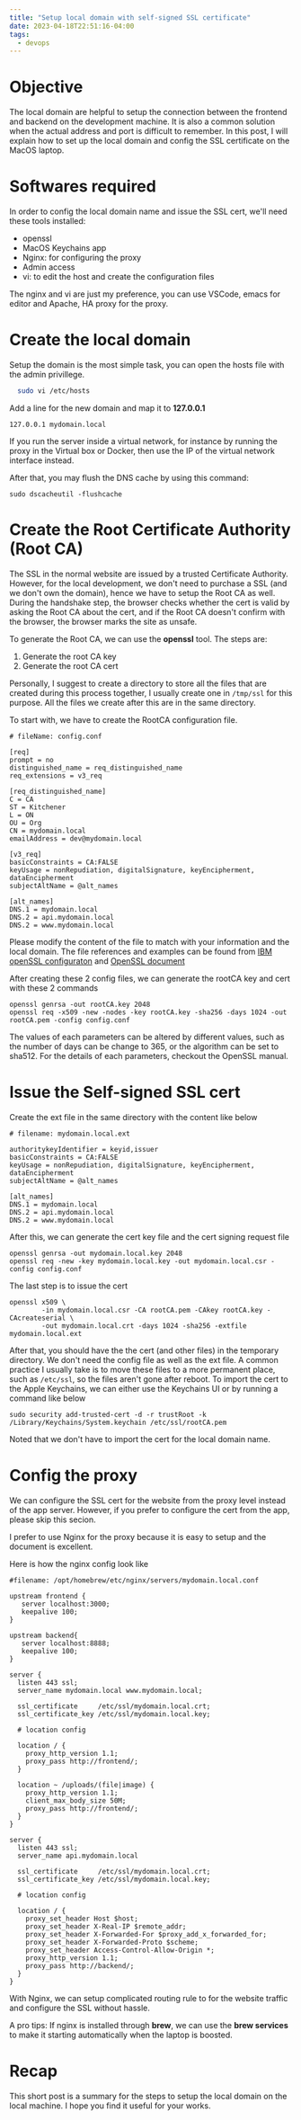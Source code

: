```yaml
---
title: "Setup local domain with self-signed SSL certificate"
date: 2023-04-18T22:51:16-04:00
tags:
  - devops 
---
```


# Objective

The local domain are helpful to setup the connection between the frontend and backend on the development machine.
It is also a common solution when the actual address and port is difficult to remember.
In this post, I will explain how to set up the local domain and config the SSL certificate on the MacOS laptop.

# Softwares required

In order to config the local domain name and issue the SSL cert, we'll need these tools installed:

- openssl
- MacOS Keychains app
- Nginx: for configuring the proxy
- Admin access
- vi: to edit the host and create the configuration files

The nginx and vi are just my preference, you can use VSCode, emacs for editor and Apache, HA proxy for the proxy.

# Create the local domain

Setup the domain is the most simple task, you can open the hosts file with the admin privillege.

```sh
  sudo vi /etc/hosts
```

Add a line for the new domain and map it to **127.0.0.1**

```
127.0.0.1 mydomain.local
```

If you run the server inside a virtual network, for instance by running the proxy in the Virtual box or Docker, then use the IP of the virtual network interface instead.

After that, you may flush the DNS cache by using this command:

```
sudo dscacheutil -flushcache
```

# Create the Root Certificate Authority (Root CA)

The SSL in the normal website are issued by a trusted Certificate Authority. However, for the local development, we don't need to purchase a SSL (and we don't own the domain), hence we have to setup the Root CA as well. During the handshake step, the browser checks whether the cert is valid by asking the Root CA about the cert, and if the Root CA doesn't confirm with the browser, the browser marks the site as unsafe.

To generate the Root CA, we can use the **openssl** tool.
The steps are:
1. Generate the root CA key
2. Generate the root CA cert

Personally, I suggest to create a directory to store all the files that are created during this process together, I usually create one in `/tmp/ssl` for this purpose. All the files we create after this are in the same directory.

To start with, we have to create the RootCA configuration file.

```
# fileName: config.conf

[req]
prompt = no
distinguished_name = req_distinguished_name
req_extensions = v3_req

[req_distinguished_name]
C = CA
ST = Kitchener
L = ON
OU = Org
CN = mydomain.local
emailAddress = dev@mydomain.local

[v3_req]
basicConstraints = CA:FALSE
keyUsage = nonRepudiation, digitalSignature, keyEncipherment, dataEncipherment
subjectAltName = @alt_names

[alt_names]
DNS.1 = mydomain.local
DNS.2 = api.mydomain.local
DNS.2 = www.mydomain.local
```
Please modify the content of the file to match with your information and the local domain.
The file references and examples can be found from [IBM openSSL configuraton](https://www.ibm.com/docs/en/hpvs/1.2.x?topic=reference-openssl-configuration-examples) and [OpenSSL document](https://www.openssl.org/docs/manmaster/man5/config.html)

After creating these 2 config files, we can generate the rootCA key and cert with these 2 commands

```
openssl genrsa -out rootCA.key 2048
openssl req -x509 -new -nodes -key rootCA.key -sha256 -days 1024 -out rootCA.pem -config config.conf
```

The values of each parameters can be altered by different values, such as the number of days can be change to 365, or the algorithm can be set to sha512. For the details of each parameters, checkout the OpenSSL manual.

# Issue the Self-signed SSL cert

Create the ext file in the same directory with the content like below

```
# filename: mydomain.local.ext 

authoritykeyIdentifier = keyid,issuer
basicConstraints = CA:FALSE
keyUsage = nonRepudiation, digitalSignature, keyEncipherment, dataEncipherment
subjectAltName = @alt_names

[alt_names]
DNS.1 = mydomain.local
DNS.2 = api.mydomain.local
DNS.2 = www.mydomain.local
```

After this, we can generate the cert key file and the cert signing request file

```
openssl genrsa -out mydomain.local.key 2048
openssl req -new -key mydomain.local.key -out mydomain.local.csr -config config.conf
```

The last step is to issue the cert

```
openssl x509 \
        -in mydomain.local.csr -CA rootCA.pem -CAkey rootCA.key -CAcreateserial \
        -out mydomain.local.crt -days 1024 -sha256 -extfile mydomain.local.ext
```

After that, you should have the the cert (and other files) in the temporary directory. We don't need the config file as well as the ext file.
A common practice I usually take is to move these files to a more permanent place, such as `/etc/ssl`, so the files aren't gone after reboot.
To import the cert to the Apple Keychains, we can either use the Keychains UI or by running a command like below

```
sudo security add-trusted-cert -d -r trustRoot -k /Library/Keychains/System.keychain /etc/ssl/rootCA.pem

```

Noted that we don't have to import the cert for the local domain name.

# Config the proxy

We can configure the SSL cert for the website from the proxy level instead of the app server. However, if you prefer to configure the cert from the app, please skip this secion.

I prefer to use Nginx for the proxy because it is easy to setup and the document is excellent.

Here is how the nginx config look like

```
#filename: /opt/homebrew/etc/nginx/servers/mydomain.local.conf

upstream frontend {
   server localhost:3000;
   keepalive 100;
}

upstream backend{
   server localhost:8888;
   keepalive 100;
}

server {
  listen 443 ssl;
  server_name mydomain.local www.mydomain.local;

  ssl_certificate     /etc/ssl/mydomain.local.crt;
  ssl_certificate_key /etc/ssl/mydomain.local.key;

  # location config

  location / {
    proxy_http_version 1.1;
    proxy_pass http://frontend/;
  }

  location ~ /uploads/(file|image) {
    proxy_http_version 1.1;
    client_max_body_size 50M;
    proxy_pass http://frontend/;
  }
}

server {
  listen 443 ssl;
  server_name api.mydomain.local

  ssl_certificate     /etc/ssl/mydomain.local.crt;
  ssl_certificate_key /etc/ssl/mydomain.local.key;

  # location config

  location / {
    proxy_set_header Host $host;
    proxy_set_header X-Real-IP $remote_addr;
    proxy_set_header X-Forwarded-For $proxy_add_x_forwarded_for;
    proxy_set_header X-Forwarded-Proto $scheme;
    proxy_set_header Access-Control-Allow-Origin *;
    proxy_http_version 1.1;
    proxy_pass http://backend/;
  }
}

```

With Nginx, we can setup complicated routing rule to for the website traffic and configure the SSL without hassle.

A pro tips: If nginx is installed through **brew**, we can use the **brew services** to make it starting automatically when the laptop is boosted.

# Recap

This short post is a summary for the steps to setup the local domain on the local machine.
I hope you find it useful for your works.
